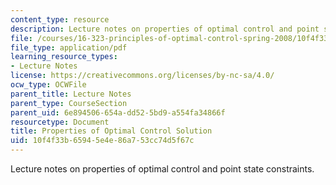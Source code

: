```yaml
---
content_type: resource
description: Lecture notes on properties of optimal control and point state constraints.
file: /courses/16-323-principles-of-optimal-control-spring-2008/10f4f33b65945e4e86a753cc74d5f67c_lec8.pdf
file_type: application/pdf
learning_resource_types:
- Lecture Notes
license: https://creativecommons.org/licenses/by-nc-sa/4.0/
ocw_type: OCWFile
parent_title: Lecture Notes
parent_type: CourseSection
parent_uid: 6e894506-654a-dd52-5bd9-a554fa34866f
resourcetype: Document
title: Properties of Optimal Control Solution
uid: 10f4f33b-6594-5e4e-86a7-53cc74d5f67c
---
```

Lecture notes on properties of optimal control and point state constraints.